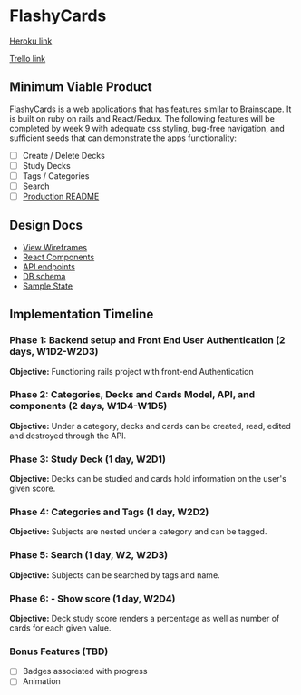# FlashyCards

[Heroku link][heroku]

[Trello link][trello]

[heroku]: https://fully-flashy-cards.herokuapp.com
[trello]: https://trello.com/b/86hwz5nG/flashycards

## Minimum Viable Product

FlashyCards is a web applications that has features similar to Brainscape.  It is built on ruby on rails and React/Redux.  The following features will be completed by week 9 with adequate css styling, bug-free navigation, and sufficient seeds that can demonstrate the apps functionality:

- [ ] Create / Delete Decks
- [ ] Study Decks
- [ ] Tags / Categories
- [ ] Search
- [ ] [Production README](docs/production_readme.md)

## Design Docs
* [View Wireframes][wireframes]
* [React Components][components]
* [API endpoints][api-endpoints]
* [DB schema][schema]
* [Sample State][sample-state]

[wireframes]: docs/wireframes
[components]: docs/component-hierarchy.md
[sample-state]: docs/sample-state.md
[api-endpoints]: docs/api-endpoints.md
[schema]: docs/schema.md

## Implementation Timeline

### Phase 1: Backend setup and Front End User Authentication (2 days, W1D2-W2D3)

**Objective:** Functioning rails project with front-end Authentication

### Phase 2: Categories, Decks and Cards Model, API, and components (2 days, W1D4-W1D5)

**Objective:** Under a category, decks and cards can be created, read, edited and destroyed through
the API.

### Phase 3: Study Deck (1 day, W2D1)

**Objective:** Decks can be studied and cards hold information on the user's given score.

### Phase 4: Categories and Tags (1 day, W2D2)

**Objective:** Subjects are nested under a category and can be tagged.

### Phase 5: Search (1 day, W2, W2D3)

**Objective:** Subjects can be searched by tags and name.

### Phase 6: - Show score (1 day, W2D4)

**Objective:** Deck study score renders a percentage as well as number of cards for each given value.

### Bonus Features (TBD)
- [ ] Badges associated with progress
- [ ] Animation
